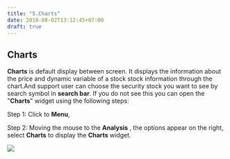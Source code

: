 ```yaml
---
title: "5.Charts"
date: 2018-08-02T13:12:45+07:00
draft: true
---
```


## Charts

**Charts** is default display between screen. It displays the information about the price and dynamic variable of a stock stock information through the chart.And support user can choose the security stock you want to see by search symbol in **search bar**. If you do not see this you can open the &quot;**Charts**&quot; widget using the following steps:

Step 1: Click to **Menu**,

Step 2: Moving the mouse to the **Analysis** , the options appear on the right, select **Charts** to display the **Charts** widget.

![](http://download1347.mediafire.com/bdp999bwl9ig/fjx8vsp9oeasig8/p2.5.1.png)
